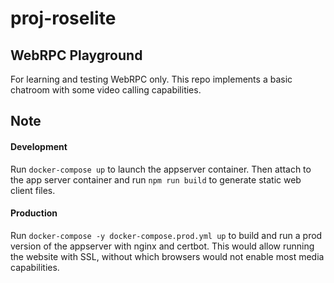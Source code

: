 # proj-roselite

## WebRPC Playground

For learning and testing WebRPC only. This repo implements a basic chatroom with some video calling capabilities.

## Note

#### Development

Run `docker-compose up` to launch the appserver container. Then attach to the app server container and run `npm run build` to generate static web client files.

#### Production

Run `docker-compose -y docker-compose.prod.yml up` to build and run a prod version of the appserver with nginx and certbot. This would allow running the website with SSL, without which browsers would not enable most media capabilities.
